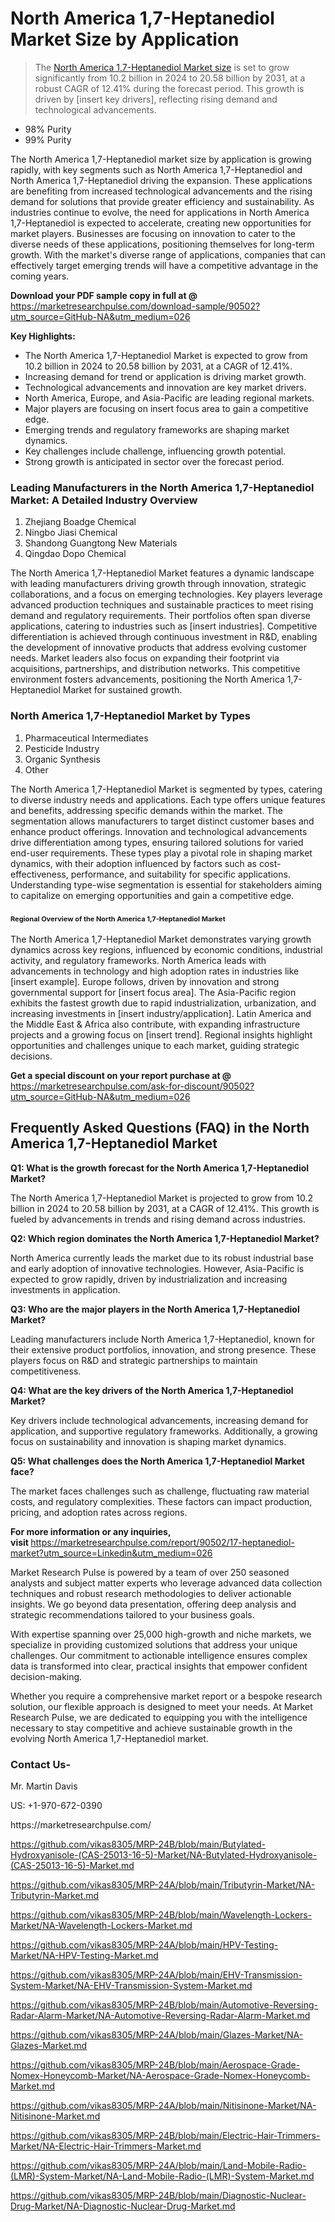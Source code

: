
<h1>North America 1,7-Heptanediol Market&nbsp;Size by Application</h1><blockquote><p>The <a href="https://marketresearchpulse.com/download-sample/90502?utm_source=GitHub-NA&amp;utm_medium=026">North America 1,7-Heptanediol Market size</a> is set to grow significantly from 10.2 billion in 2024 to 20.58 billion by 2031, at a robust CAGR of 12.41% during the forecast period. This growth is driven by [insert key drivers], reflecting rising demand and technological advancements.</p></blockquote><ul><li>98% Purity<li> 99% Purity</li></ul><p>The North America 1,7-Heptanediol market size by application is growing rapidly, with key segments such as North America 1,7-Heptanediol and North America 1,7-Heptanediol driving the expansion. These applications are benefiting from increased technological advancements and the rising demand for solutions that provide greater efficiency and sustainability. As industries continue to evolve, the need for applications in North America 1,7-Heptanediol is expected to accelerate, creating new opportunities for market players. Businesses are focusing on innovation to cater to the diverse needs of these applications, positioning themselves for long-term growth. With the market's diverse range of applications, companies that can effectively target emerging trends will have a competitive advantage in the coming years.</p><p><strong>Download your PDF sample copy in full at @ </strong><a href="https://marketresearchpulse.com/download-sample/90502?utm_source=GitHub-NA&amp;utm_medium=026">https://marketresearchpulse.com/download-sample/90502?utm_source=GitHub-NA&amp;utm_medium=026</a></p><p><strong>Key Highlights: </strong></p><ul><li>The North America 1,7-Heptanediol Market is expected to grow from 10.2 billion in 2024 to 20.58 billion by 2031, at a CAGR of 12.41%.</li><li>Increasing demand for trend or application is driving market growth.</li><li>Technological advancements and innovation are key market drivers.</li><li>North America, Europe, and Asia-Pacific are leading regional markets.</li><li>Major players are focusing on insert focus area to gain a competitive edge.</li><li>Emerging trends and regulatory frameworks are shaping market dynamics.</li><li>Key challenges include challenge, influencing growth potential.</li><li>Strong growth is anticipated in sector over the forecast period.</li></ul><h3>Leading Manufacturers in the North America 1,7-Heptanediol Market: A Detailed Industry Overview</h3><ol><li>Zhejiang Boadge Chemical</li><li>Ningbo Jiasi Chemical</li><li>Shandong Guangtong New Materials</li><li>Qingdao Dopo Chemical</li></ol><div class="flex max-w-full flex-col flex-grow"><div class="min-h-8 text-message flex w-full flex-col items-end gap-2 whitespace-normal break-words [.text-message+&amp;]:mt-5" dir="auto" data-message-author-role="assistant" data-message-id="fd8432e4-4910-450d-b182-61b7bfb0a01f" data-message-model-slug="gpt-4o"><div class="flex w-full flex-col gap-1 empty:hidden first:pt-[3px]"><div class="markdown prose w-full break-words dark:prose-invert light"><p>The North America 1,7-Heptanediol Market features a dynamic landscape with leading manufacturers driving growth through innovation, strategic collaborations, and a focus on emerging technologies. Key players leverage advanced production techniques and sustainable practices to meet rising demand and regulatory requirements. Their portfolios often span diverse applications, catering to industries such as [insert industries]. Competitive differentiation is achieved through continuous investment in R&amp;D, enabling the development of innovative products that address evolving customer needs. Market leaders also focus on expanding their footprint via acquisitions, partnerships, and distribution networks. This competitive environment fosters advancements, positioning the North America 1,7-Heptanediol Market for sustained growth.</p></div></div></div></div><h3>North America 1,7-Heptanediol Market by Types</h3><ol><li>Pharmaceutical Intermediates<li> Pesticide Industry<li> Organic Synthesis<li> Other</li></ol><div class="flex max-w-full flex-col flex-grow"><div class="min-h-8 text-message flex w-full flex-col items-end gap-2 whitespace-normal break-words [.text-message+&amp;]:mt-5" dir="auto" data-message-author-role="assistant" data-message-id="084470be-0bb7-4664-bddf-5156b4f41249" data-message-model-slug="gpt-4o-mini"><div class="flex w-full flex-col gap-1 empty:hidden first:pt-[3px]"><div class="markdown prose w-full break-words dark:prose-invert light"><p>The North America 1,7-Heptanediol Market is segmented by types, catering to diverse industry needs and applications. Each type offers unique features and benefits, addressing specific demands within the market. The segmentation allows manufacturers to target distinct customer bases and enhance product offerings. Innovation and technological advancements drive differentiation among types, ensuring tailored solutions for varied end-user requirements. These types play a pivotal role in shaping market dynamics, with their adoption influenced by factors such as cost-effectiveness, performance, and suitability for specific applications. Understanding type-wise segmentation is essential for stakeholders aiming to capitalize on emerging opportunities and gain a competitive edge.</p></div></div></div></div><h3><span style="font-size: 11px;">Regional Overview of the North America 1,7-Heptanediol Market</span></h3><div class="flex max-w-full flex-col flex-grow"><div class="min-h-8 text-message flex w-full flex-col items-end gap-2 whitespace-normal break-words [.text-message+&amp;]:mt-5" dir="auto" data-message-author-role="assistant" data-message-id="e9038762-ce64-4e30-91c9-9bd413514231" data-message-model-slug="gpt-4o-mini"><div class="flex w-full flex-col gap-1 empty:hidden first:pt-[3px]"><div class="markdown prose w-full break-words dark:prose-invert light"><p>The North America 1,7-Heptanediol Market demonstrates varying growth dynamics across key regions, influenced by economic conditions, industrial activity, and regulatory frameworks. North America leads with advancements in technology and high adoption rates in industries like [insert example]. Europe follows, driven by innovation and strong governmental support for [insert focus area]. The Asia-Pacific region exhibits the fastest growth due to rapid industrialization, urbanization, and increasing investments in [insert industry/application]. Latin America and the Middle East &amp; Africa also contribute, with expanding infrastructure projects and a growing focus on [insert trend]. Regional insights highlight opportunities and challenges unique to each market, guiding strategic decisions.</p></div></div></div></div><p><strong>Get a special discount on your report purchase at @ </strong><a href="https://marketresearchpulse.com/ask-for-discount/90502?utm_source=GitHub-NA&amp;utm_medium=026">https://marketresearchpulse.com/ask-for-discount/90502?utm_source=GitHub-NA&amp;utm_medium=026</a></p><h2>Frequently Asked Questions (FAQ) in the North America 1,7-Heptanediol Market</h2><p><strong>Q1: What is the growth forecast for the North America 1,7-Heptanediol Market?</strong></p><p>The North America 1,7-Heptanediol Market is projected to grow from 10.2 billion in 2024 to 20.58 billion by 2031, at a CAGR of 12.41%. This growth is fueled by advancements in trends and rising demand across industries.</p><p><strong>Q2: Which region dominates the North America 1,7-Heptanediol Market?</strong></p><p>North America currently leads the market due to its robust industrial base and early adoption of innovative technologies. However, Asia-Pacific is expected to grow rapidly, driven by industrialization and increasing investments in application.</p><p><strong>Q3: Who are the major players in the North America 1,7-Heptanediol Market?</strong></p><p>Leading manufacturers include North America 1,7-Heptanediol, known for their extensive product portfolios, innovation, and strong presence. These players focus on R&amp;D and strategic partnerships to maintain competitiveness.</p><p><strong>Q4: What are the key drivers of the North America 1,7-Heptanediol Market?</strong></p><p>Key drivers include technological advancements, increasing demand for application, and supportive regulatory frameworks. Additionally, a growing focus on sustainability and innovation is shaping market dynamics.</p><p><strong>Q5: What challenges does the North America 1,7-Heptanediol Market face?</strong></p><p>The market faces challenges such as challenge, fluctuating raw material costs, and regulatory complexities. These factors can impact production, pricing, and adoption rates across regions.</p><p><strong>For more information or any inquiries, visit&nbsp;</strong><a href="https://marketresearchpulse.com/report/90502/17-heptanediol-market?utm_source=Linkedin&utm_medium=026">https://marketresearchpulse.com/report/90502/17-heptanediol-market?utm_source=Linkedin&utm_medium=026</a></p><p>Market Research Pulse is powered by a team of over 250 seasoned analysts and subject matter experts who leverage advanced data collection techniques and robust research methodologies to deliver actionable insights. We go beyond data presentation, offering deep analysis and strategic recommendations tailored to your business goals.</p><p>With expertise spanning over 25,000 high-growth and niche markets, we specialize in providing customized solutions that address your unique challenges. Our commitment to actionable intelligence ensures complex data is transformed into clear, practical insights that empower confident decision-making.</p><p>Whether you require a comprehensive market report or a bespoke research solution, our flexible approach is designed to meet your needs. At Market Research Pulse, we are dedicated to equipping you with the intelligence necessary to stay competitive and achieve sustainable growth in the evolving North America 1,7-Heptanediol market.</p><h3><strong>Contact Us-</strong></h3><p>Mr. Martin Davis</p><p>US: +1-970-672-0390</p><p>https://marketresearchpulse.com/</p><p><a href="https://github.com/vikas8305/MRP-24B/blob/main/Butylated-Hydroxyanisole-(CAS-25013-16-5)-Market/NA-Butylated-Hydroxyanisole-(CAS-25013-16-5)-Market.md">https://github.com/vikas8305/MRP-24B/blob/main/Butylated-Hydroxyanisole-(CAS-25013-16-5)-Market/NA-Butylated-Hydroxyanisole-(CAS-25013-16-5)-Market.md</a></p><p><a href="https://github.com/vikas8305/MRP-24A/blob/main/Tributyrin-Market/NA-Tributyrin-Market.md">https://github.com/vikas8305/MRP-24A/blob/main/Tributyrin-Market/NA-Tributyrin-Market.md</a></p><p><a href="https://github.com/vikas8305/MRP-24B/blob/main/Wavelength-Lockers-Market/NA-Wavelength-Lockers-Market.md">https://github.com/vikas8305/MRP-24B/blob/main/Wavelength-Lockers-Market/NA-Wavelength-Lockers-Market.md</a></p><p><a href="https://github.com/vikas8305/MRP-24A/blob/main/HPV-Testing-Market/NA-HPV-Testing-Market.md">https://github.com/vikas8305/MRP-24A/blob/main/HPV-Testing-Market/NA-HPV-Testing-Market.md</a></p><p><a href="https://github.com/vikas8305/MRP-24A/blob/main/EHV-Transmission-System-Market/NA-EHV-Transmission-System-Market.md">https://github.com/vikas8305/MRP-24A/blob/main/EHV-Transmission-System-Market/NA-EHV-Transmission-System-Market.md</a></p><p><a href="https://github.com/vikas8305/MRP-24B/blob/main/Automotive-Reversing-Radar-Alarm-Market/NA-Automotive-Reversing-Radar-Alarm-Market.md">https://github.com/vikas8305/MRP-24B/blob/main/Automotive-Reversing-Radar-Alarm-Market/NA-Automotive-Reversing-Radar-Alarm-Market.md</a></p><p><a href="https://github.com/vikas8305/MRP-24A/blob/main/Glazes-Market/NA-Glazes-Market.md">https://github.com/vikas8305/MRP-24A/blob/main/Glazes-Market/NA-Glazes-Market.md</a></p><p><a href="https://github.com/vikas8305/MRP-24B/blob/main/Aerospace-Grade-Nomex-Honeycomb-Market/NA-Aerospace-Grade-Nomex-Honeycomb-Market.md">https://github.com/vikas8305/MRP-24B/blob/main/Aerospace-Grade-Nomex-Honeycomb-Market/NA-Aerospace-Grade-Nomex-Honeycomb-Market.md</a></p><p><a href="https://github.com/vikas8305/MRP-24A/blob/main/Nitisinone-Market/NA-Nitisinone-Market.md">https://github.com/vikas8305/MRP-24A/blob/main/Nitisinone-Market/NA-Nitisinone-Market.md</a></p><p><a href="https://github.com/vikas8305/MRP-24B/blob/main/Electric-Hair-Trimmers-Market/NA-Electric-Hair-Trimmers-Market.md">https://github.com/vikas8305/MRP-24B/blob/main/Electric-Hair-Trimmers-Market/NA-Electric-Hair-Trimmers-Market.md</a></p><p><a href="https://github.com/vikas8305/MRP-24A/blob/main/Land-Mobile-Radio-(LMR)-System-Market/NA-Land-Mobile-Radio-(LMR)-System-Market.md">https://github.com/vikas8305/MRP-24A/blob/main/Land-Mobile-Radio-(LMR)-System-Market/NA-Land-Mobile-Radio-(LMR)-System-Market.md</a></p><p><a href="https://github.com/vikas8305/MRP-24B/blob/main/Diagnostic-Nuclear-Drug-Market/NA-Diagnostic-Nuclear-Drug-Market.md">https://github.com/vikas8305/MRP-24B/blob/main/Diagnostic-Nuclear-Drug-Market/NA-Diagnostic-Nuclear-Drug-Market.md</a></p>
